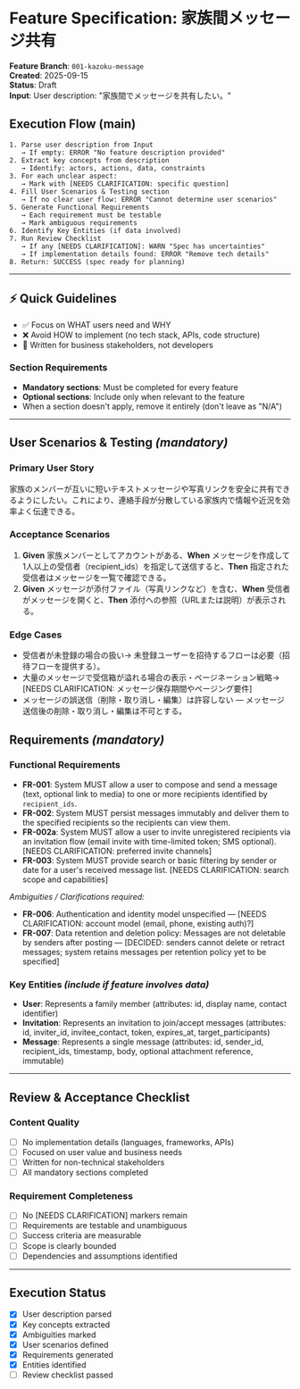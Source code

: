 # Feature Specification: 家族間メッセージ共有

**Feature Branch**: `001-kazoku-message`  
**Created**: 2025-09-15  
**Status**: Draft  
**Input**: User description: "家族間でメッセージを共有したい。"

## Execution Flow (main)
```
1. Parse user description from Input
   → If empty: ERROR "No feature description provided"
2. Extract key concepts from description
   → Identify: actors, actions, data, constraints
3. For each unclear aspect:
   → Mark with [NEEDS CLARIFICATION: specific question]
4. Fill User Scenarios & Testing section
   → If no clear user flow: ERROR "Cannot determine user scenarios"
5. Generate Functional Requirements
   → Each requirement must be testable
   → Mark ambiguous requirements
6. Identify Key Entities (if data involved)
7. Run Review Checklist
   → If any [NEEDS CLARIFICATION]: WARN "Spec has uncertainties"
   → If implementation details found: ERROR "Remove tech details"
8. Return: SUCCESS (spec ready for planning)
```

---

## ⚡ Quick Guidelines
- ✅ Focus on WHAT users need and WHY
- ❌ Avoid HOW to implement (no tech stack, APIs, code structure)
- 👥 Written for business stakeholders, not developers

### Section Requirements
- **Mandatory sections**: Must be completed for every feature
- **Optional sections**: Include only when relevant to the feature
- When a section doesn't apply, remove it entirely (don't leave as "N/A")

---

## User Scenarios & Testing *(mandatory)*

### Primary User Story
家族のメンバーが互いに短いテキストメッセージや写真リンクを安全に共有できるようにしたい。これにより、連絡手段が分散している家族内で情報や近況を効率よく伝達できる。

### Acceptance Scenarios
1. **Given** 家族メンバーとしてアカウントがある、**When** メッセージを作成して1人以上の受信者（recipient_ids）を指定して送信すると、**Then** 指定された受信者はメッセージを一覧で確認できる。
2. **Given** メッセージが添付ファイル（写真リンクなど）を含む、**When** 受信者がメッセージを開くと、**Then** 添付への参照（URLまたは説明）が表示される。

### Edge Cases
 - 受信者が未登録の場合の扱い→ 未登録ユーザーを招待するフローは必要（招待フローを提供する）。
- 大量のメッセージで受信箱が溢れる場合の表示・ページネーション戦略→ [NEEDS CLARIFICATION: メッセージ保存期間やページング要件]
 - メッセージの誤送信（削除・取り消し・編集）は許容しない — メッセージ送信後の削除・取り消し・編集は不可とする。

## Requirements *(mandatory)*

### Functional Requirements
- **FR-001**: System MUST allow a user to compose and send a message (text, optional link to media) to one or more recipients identified by `recipient_ids`.
- **FR-002**: System MUST persist messages immutably and deliver them to the specified recipients so the recipients can view them.
- **FR-002a**: System MUST allow a user to invite unregistered recipients via an invitation flow (email invite with time-limited token; SMS optional). [NEEDS CLARIFICATION: preferred invite channels]
- **FR-003**: System MUST provide search or basic filtering by sender or date for a user's received message list. [NEEDS CLARIFICATION: search scope and capabilities]

*Ambiguities / Clarifications required:*
- **FR-006**: Authentication and identity model unspecified — [NEEDS CLARIFICATION: account model (email, phone, existing auth)?]
- **FR-007**: Data retention and deletion policy: Messages are not deletable by senders after posting — [DECIDED: senders cannot delete or retract messages; system retains messages per retention policy yet to be specified]

### Key Entities *(include if feature involves data)*
- **User**: Represents a family member (attributes: id, display name, contact identifier)
- **Invitation**: Represents an invitation to join/accept messages (attributes: id, inviter_id, invitee_contact, token, expires_at, target_participants)
- **Message**: Represents a single message (attributes: id, sender_id, recipient_ids, timestamp, body, optional attachment reference, immutable)

---

## Review & Acceptance Checklist

### Content Quality
- [ ] No implementation details (languages, frameworks, APIs)
- [ ] Focused on user value and business needs
- [ ] Written for non-technical stakeholders
- [ ] All mandatory sections completed

### Requirement Completeness
- [ ] No [NEEDS CLARIFICATION] markers remain
- [ ] Requirements are testable and unambiguous
- [ ] Success criteria are measurable
- [ ] Scope is clearly bounded
- [ ] Dependencies and assumptions identified

---

## Execution Status

- [x] User description parsed
- [x] Key concepts extracted
- [x] Ambiguities marked
- [x] User scenarios defined
- [x] Requirements generated
- [x] Entities identified
- [ ] Review checklist passed
